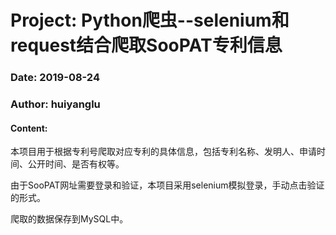 # Project: Python爬虫--selenium和request结合爬取SooPAT专利信息  

### Date: 2019-08-24  

### Author: huiyanglu  

#### Content:   

本项目用于根据专利号爬取对应专利的具体信息，包括专利名称、发明人、申请时间、公开时间、是否有权等。  

由于SooPAT网址需要登录和验证，本项目采用selenium模拟登录，手动点击验证的形式。  

爬取的数据保存到MySQL中。  